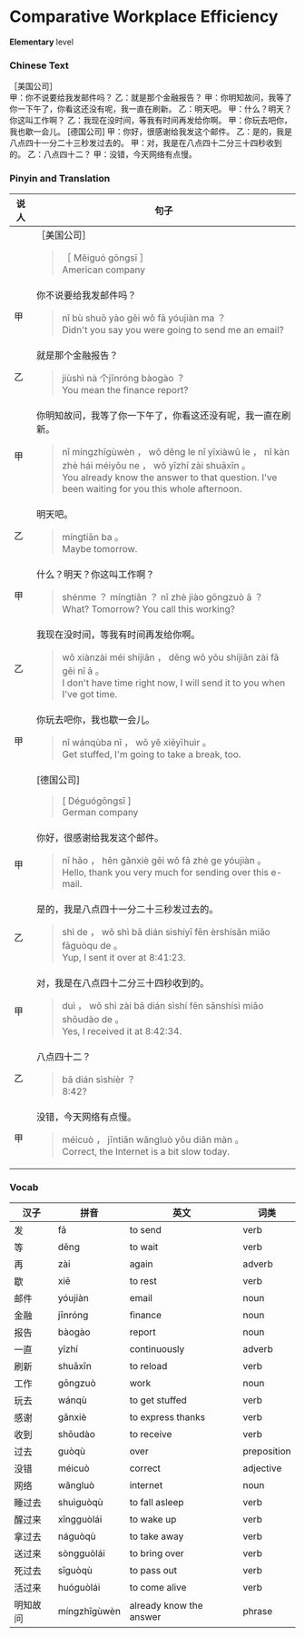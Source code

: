 # Comparative Workplace Efficiency
**Elementary** level
### Chinese Text
［美国公司］<br />甲：你不说要给我发邮件吗？
乙：就是那个金融报告？
甲：你明知故问，我等了你一下午了，你看这还没有呢，我一直在刷新。
乙：明天吧。
甲：什么？明天？你这叫工作啊？
乙：我现在没时间，等我有时间再发给你啊。
甲：你玩去吧你，我也歇一会儿。
[德国公司]
甲：你好，很感谢给我发这个邮件。
乙：是的，我是八点四十一分二十三秒发过去的。
甲：对，我是在八点四十二分三十四秒收到的。
乙：八点四十二？
甲：没错，今天网络有点慢。

### Pinyin and Translation
|说人|句子|
|----|----|
||［美国公司］<blockquote>［ Měiguó  gōngsī ］<br />American company</blockquote>|
|甲|你不说要给我发邮件吗？<blockquote>nǐ bù shuō yào gěi wǒ fā yóujiàn ma ？<br />Didn't you say you were going to send me an email?</blockquote>|
|乙|就是那个金融报告？<blockquote>jiùshì nà 个jīnróng bàogào ？<br />You mean the finance report?</blockquote>|
|甲|你明知故问，我等了你一下午了，你看这还没有呢，我一直在刷新。<blockquote>nǐ míngzhīgùwèn ， wǒ děng le nǐ yīxiàwǔ le ， nǐ kàn zhè hái méiyǒu ne ， wǒ yīzhí zài shuāxīn 。<br />You already know the answer to that question. I've been waiting for you this whole afternoon.</blockquote>|
|乙|明天吧。<blockquote>míngtiān ba 。<br />Maybe tomorrow.</blockquote>|
|甲|什么？明天？你这叫工作啊？<blockquote>shénme ？ míngtiān ？ nǐ zhè jiào gōngzuò ā ？<br />What? Tomorrow? You call this working?</blockquote>|
|乙|我现在没时间，等我有时间再发给你啊。<blockquote>wǒ xiànzài méi shíjiān ， děng wǒ yǒu  shíjiān zài fā gěi nǐ ā 。<br />I don't have time right now, I will send it to you when I've got time.</blockquote>|
|甲|你玩去吧你，我也歇一会儿。<blockquote>nǐ wánqùba nǐ ， wǒ yě xiēyīhuìr 。<br />Get stuffed, I'm going to take a break, too.</blockquote>|
||[德国公司]<blockquote>[ Déguógōngsī ]<br />German company</blockquote>|
|甲|你好，很感谢给我发这个邮件。<blockquote>nǐ hǎo ， hěn gǎnxiè gěi wǒ fā zhè ge yóujiàn 。<br />Hello, thank you very much for sending over this e-mail.</blockquote>|
|乙|是的，我是八点四十一分二十三秒发过去的。<blockquote>shì de ， wǒ shì bā dián sìshíyī fēn èrshísǎn miǎo fāguòqu de 。<br />Yup, I sent it over at 8:41:23.</blockquote>|
|甲|对，我是在八点四十二分三十四秒收到的。<blockquote>duì ， wǒ shì zài bā dián sìshí fēn sānshísì miǎo shōudào de 。<br />Yes, I received it at 8:42:34.</blockquote>|
|乙|八点四十二？<blockquote>bā dián sìshíèr ？<br />8:42?</blockquote>|
|甲|没错，今天网络有点慢。<blockquote>méicuò ， jīntiān wǎngluò yǒu diǎn màn 。<br />Correct, the Internet is a bit slow today.</blockquote>|
### Vocab
|汉子|拼音|英文|词类|
|----|----|----|----|
|发|fā|to send|verb|
|等|děng|to wait|verb|
|再|zài|again|adverb|
|歇|xiē|to rest|verb|
|邮件|yóujiàn|email|noun|
|金融|jīnróng|finance|noun|
|报告|bàogào|report|noun|
|一直|yīzhí|continuously|adverb|
|刷新|shuāxīn|to reload|verb|
|工作|gōngzuò|work|noun|
|玩去|wánqù|to get stuffed|verb|
|感谢|gǎnxiè|to express thanks|verb|
|收到|shōudào|to receive|verb|
|过去|guòqù|over|preposition|
|没错|méicuò|correct|adjective|
|网络|wǎngluò|internet|noun|
|睡过去|shuìguòqù|to fall asleep|verb|
|醒过来|xǐngguòlái|to wake up|verb|
|拿过去|náguòqù|to take away|verb|
|送过来|sòngguòlái|to bring over|verb|
|死过去|sǐguòqù|to pass out|verb|
|活过来|huóguòlái|to come alive|verb|
|明知故问|míngzhīgùwèn|already know the answer|phrase|